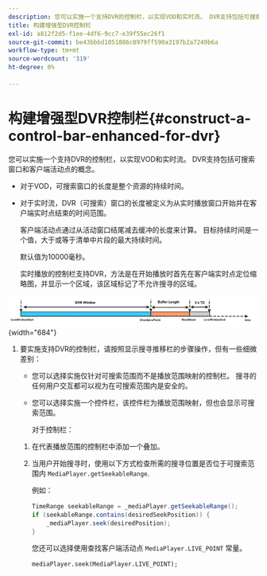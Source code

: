 ```yaml
---
description: 您可以实施一个支持DVR的控制栏，以实现VOD和实时流。 DVR支持包括可搜索窗口和客户端活动点的概念。
title: 构建增强型DVR控制栏
exl-id: a812f2d5-f1ee-4df6-9cc7-e39f55ec26f1
source-git-commit: be43bbbd1051886c8979ff590a3197b2a7249b6a
workflow-type: tm+mt
source-wordcount: '319'
ht-degree: 0%

---
```


# 构建增强型DVR控制栏{#construct-a-control-bar-enhanced-for-dvr}

您可以实施一个支持DVR的控制栏，以实现VOD和实时流。 DVR支持包括可搜索窗口和客户端活动点的概念。

* 对于VOD，可搜索窗口的长度是整个资源的持续时间。
* 对于实时流，DVR（可搜索）窗口的长度被定义为从实时播放窗口开始并在客户端实时点结束的时间范围。

   客户端活动点通过从活动窗口结尾减去缓冲的长度来计算。 目标持续时间是一个值，大于或等于清单中片段的最大持续时间。

   默认值为10000毫秒。

   实时播放的控制栏支持DVR，方法是在开始播放时首先在客户端实时点定位缩略图，并显示一个区域，该区域标记了不允许搜寻的区域。

<!--<a id="fig_37A39A28BA714BA5A2C461357ED5BD41"></a>-->

![](assets/dvr-window.PNG){width="684"}

1. 要实施支持DVR的控制栏，请按照显示搜寻推移栏的步骤操作，但有一些细微差别：

   * 您可以选择实施仅针对可搜索范围而不是播放范围映射的控制栏。 搜寻的任何用户交互都可以视为在可搜索范围内是安全的。
   * 您可以选择实施一个控件栏，该控件栏为播放范围映射，但也会显示可搜索范围。

      对于控制栏：
   1. 在代表播放范围的控制栏中添加一个叠加。
   1. 当用户开始搜寻时，使用以下方式检查所需的搜寻位置是否位于可搜索范围内 `MediaPlayer.getSeekableRange`.

      例如：

      ```java
      TimeRange seekableRange = _mediaPlayer.getSeekableRange(); 
      if (seekableRange.contains(desiredSeekPosition)) { 
          _mediaPlayer.seek(desiredPosition); 
      }
      ```

      您还可以选择使用查找客户端活动点 `MediaPlayer.LIVE_POINT` 常量。

      ```
      mediaPlayer.seek(MediaPlayer.LIVE_POINT);
      ```

